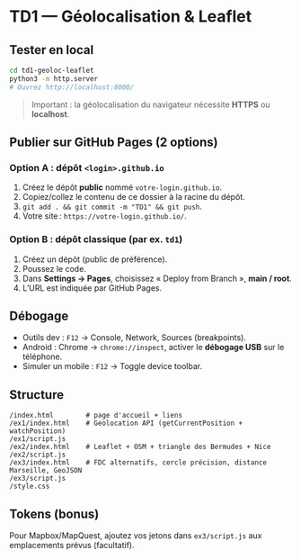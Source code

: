 # TD1 — Géolocalisation & Leaflet

## Tester en local
```bash
cd td1-geoloc-leaflet
python3 -m http.server
# Ouvrez http://localhost:8000/
```

> Important : la géolocalisation du navigateur nécessite **HTTPS** ou **localhost**.

## Publier sur GitHub Pages (2 options)

### Option A : dépôt `<login>.github.io`
1. Créez le dépôt **public** nommé `votre-login.github.io`.
2. Copiez/collez le contenu de ce dossier à la racine du dépôt.
3. `git add . && git commit -m "TD1" && git push`.
4. Votre site : `https://votre-login.github.io/`.

### Option B : dépôt classique (par ex. `td1`)
1. Créez un dépôt (public de préférence).
2. Poussez le code.
3. Dans **Settings → Pages**, choisissez « Deploy from Branch », **main / root**.
4. L’URL est indiquée par GitHub Pages.

## Débogage
- Outils dev : `F12` → Console, Network, Sources (breakpoints).
- Android : Chrome → `chrome://inspect`, activer le **débogage USB** sur le téléphone.
- Simuler un mobile : `F12` → Toggle device toolbar.

## Structure
```
/index.html        # page d'accueil + liens
/ex1/index.html    # Geolocation API (getCurrentPosition + watchPosition)
/ex1/script.js
/ex2/index.html    # Leaflet + OSM + triangle des Bermudes + Nice
/ex2/script.js
/ex3/index.html    # FDC alternatifs, cercle précision, distance Marseille, GeoJSON
/ex3/script.js
/style.css
```

## Tokens (bonus)
Pour Mapbox/MapQuest, ajoutez vos jetons dans `ex3/script.js` aux emplacements prévus (facultatif).
